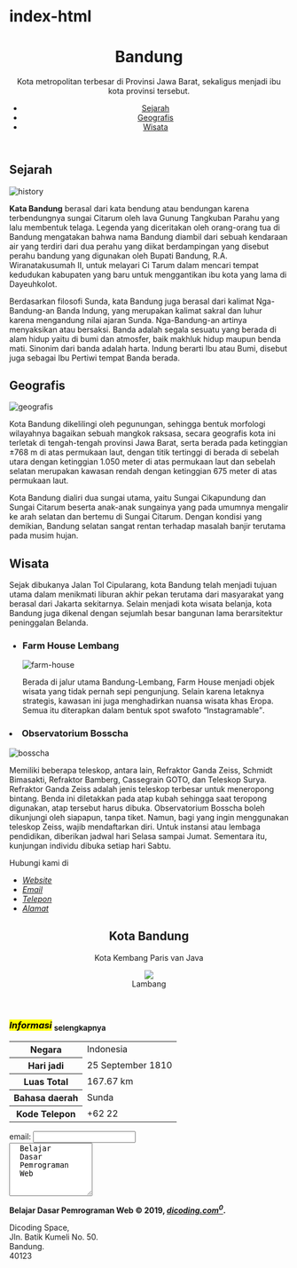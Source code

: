 # index-html
<!DOCTYPE html>
<html>
  <head>
    <meta charset="utf-8">
    <title>Halaman Profil Bandung</title>
  </head>
  <body>
<header>
    <h1>Bandung</h1>
    <p>
      Kota metropolitan terbesar di Provinsi Jawa Barat, sekaligus menjadi ibu
      kota provinsi tersebut.
    </p>
    
  <nav>
    <ul>
      <li>
        <a href="#Sejarah">Sejarah</a>
      </li>
      <li>
        <a href="#Geografis">Geografis</a>
      </li>
      <li>
        <a href="#Wisata">Wisata</a>
      </li>
    </ul>
  </nav>
</header>

<main>
 <div id="content">
   <article id="Sejarah">
    <h2>Sejarah</h2>
    <img src="assets/image/history.jpg" alt="history" />
    <p>
      <strong>Kata Bandung</strong> berasal dari kata bendung atau bendungan karena terbendungnya
      sungai Citarum oleh lava Gunung Tangkuban Parahu yang lalu membentuk
      telaga. Legenda yang diceritakan oleh orang-orang tua di Bandung
      mengatakan bahwa nama Bandung diambil dari sebuah kendaraan air yang
      terdiri dari dua perahu yang diikat berdampingan yang disebut perahu
      bandung yang digunakan oleh Bupati Bandung, R.A. Wiranatakusumah II, untuk
      melayari Ci Tarum dalam mencari tempat kedudukan kabupaten yang baru untuk
      menggantikan ibu kota yang lama di Dayeuhkolot.
    </p>
    <p>
      Berdasarkan filosofi Sunda, kata Bandung juga berasal dari kalimat
      Nga-Bandung-an Banda Indung, yang merupakan kalimat sakral dan luhur
      karena mengandung nilai ajaran Sunda. Nga-Bandung-an artinya menyaksikan
      atau bersaksi. Banda adalah segala sesuatu yang berada di alam hidup yaitu
      di bumi dan atmosfer, baik makhluk hidup maupun benda mati. Sinonim dari
      banda adalah harta. Indung berarti Ibu atau Bumi, disebut juga sebagai Ibu
      Pertiwi tempat Banda berada.
    </p>
   </article>
 
   <article id="Geografis">
    <h2>Geografis</h2>
    <img src="assets/image/geografis.jpg" alt="geografis" />
    <p>
      Kota Bandung dikelilingi oleh pegunungan, sehingga bentuk morfologi
      wilayahnya bagaikan sebuah mangkok raksasa, secara geografis kota ini
      terletak di tengah-tengah provinsi Jawa Barat, serta berada pada
      ketinggian ±768 m di atas permukaan laut, dengan titik tertinggi di berada
      di sebelah utara dengan ketinggian 1.050 meter di atas permukaan laut dan
      sebelah selatan merupakan kawasan rendah dengan ketinggian 675 meter di
      atas permukaan laut.
    </p>
    <p>
      Kota Bandung dialiri dua sungai utama, yaitu Sungai Cikapundung dan Sungai
      Citarum beserta anak-anak sungainya yang pada umumnya mengalir ke arah
      selatan dan bertemu di Sungai Citarum. Dengan kondisi yang demikian,
      Bandung selatan sangat rentan terhadap masalah banjir terutama pada musim
      hujan.
    </p>
   </article>

   <article id="Wisata">
    <h2>Wisata</h2>
    <p>
      Sejak dibukanya Jalan Tol Cipularang, kota Bandung telah menjadi tujuan
      utama dalam menikmati liburan akhir pekan terutama dari masyarakat yang
      berasal dari Jakarta sekitarnya. Selain menjadi kota wisata belanja, kota
      Bandung juga dikenal dengan sejumlah besar bangunan lama berarsitektur
      peninggalan Belanda.
    </p>
    
 <section>   
  <ul>
    <h3><li>Farm House Lembang</li></h3>
    <img src="assets/image/farm-house.jpg" alt="farm-house" />
    <p>
      Berada di jalur utama Bandung-Lembang, Farm House menjadi objek wisata
      yang tidak pernah sepi pengunjung. Selain karena letaknya strategis,
      kawasan ini juga menghadirkan nuansa wisata khas Eropa. Semua itu
      diterapkan dalam bentuk spot swafoto <q>Instagramable</q>.
    </p>
  </section> 
 
  <section>
    <h3><li>Observatorium Bosscha</li></h3>
    <img src="assets/image/bosscha.jpg" alt="bosscha" />
    <p>
      Memiliki beberapa teleskop, antara lain, Refraktor Ganda Zeiss, Schmidt
      Bimasakti, Refraktor Bamberg, Cassegrain GOTO, dan Teleskop Surya.
      Refraktor Ganda Zeiss adalah jenis teleskop terbesar untuk meneropong
      bintang. Benda ini diletakkan pada atap kubah sehingga saat teropong
      digunakan, atap tersebut harus dibuka. Observatorium Bosscha boleh
      dikunjungi oleh siapapun, tanpa tiket. Namun, bagi yang ingin menggunakan
      teleskop Zeiss, wajib mendaftarkan diri. Untuk instansi atau lembaga
      pendidikan, diberikan jadwal hari Selasa sampai Jumat. Sementara itu,
      kunjungan individu dibuka setiap hari Sabtu.
    </ul>
  </section>
</article>

  <section>
    <p>Hubungi kami di</p>
<ul>
  <li><a href="https://mrid-co.github.io"><em>Website</em></a></li>
  <li><a href="midho965@gmail.com"><em>Email</em></a></li>
  <li><a href="088210761515"><em>Telepon</em></a></li>
  <li><a href="#address"><em>Alamat</em></a></li>
</ul>
    </p>
  </section>
</div>

 <aside>
  <article>
    <header>
  <h2>Kota Bandung</h2>
    <p>Kota Kembang Paris van Java</p>
    <figure>
      <img src="assets/image/Bandung_coa.png">
      <figcaption>Lambang</figcaption>
    </figure>
  </header>
   <section>

   </section>
    </article>
  </aside>
</main>

<h3><mark><dfn>Informasi</dfn></mark> <sub>selengkapnya</sub></h3>
<table>
  <tr>
    <th>Negara</th>
    <td>Indonesia</td>
  </tr>
  <tr>
    <th>Hari jadi</th>
    <td>25 September 1810</td>
  </tr>
  <tr>
    <th>Luas Total</th>
    <td>167.67 km</td>
  </tr>
  <tr>
    <th>Bahasa daerah</th>
    <td>Sunda</td>
  </tr>
  <tr>
    <th>Kode Telepon</th>
    <td>+62 22</td>
  </tr>
</table>

<div>
  email:
  <input type="email ./">
</div>
<textarea rows="6" cols="16">
  Belajar
  Dasar
  Pemrograman
  Web
  </textarea>
<footer>
    <p><strong>Belajar Dasar Pemrograman Web &#169; 2019, <cite><a href="https://dicoding.com">dicoding.com<sup>0</sup></a></cite>.</strong></p>
    <p>
      Dicoding Space,<br>
      Jln. Batik Kumeli No. 50.<br>
      Bandung.<br>
      40123<br>
      </p>
  </footer>
  </body>
</html>
